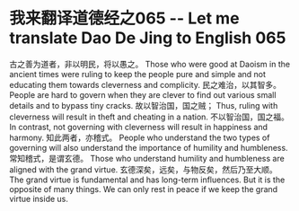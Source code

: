 # 我来翻译道德经之065 -- Let me translate Dao De Jing to English 065

古之善为道者，非以明民，将以愚之。
Those who were good at Daoism in the ancient times were ruling to keep the people pure and simple and not educating them towards cleverness and complicity.
民之难治，以其智多。
People are hard to govern when they are clever to find out various small details and to bypass tiny cracks.
故以智治国，国之贼；
Thus, ruling with cleverness will result in theft and cheating in a nation.
不以智治国，国之福。
In contrast, not governing with cleverness will result in happiness and harmony.
知此两者，亦稽式。
People who understand the two types of governing will also understand the importance of humility and humbleness.
常知稽式，是谓玄德。
Those who understand humility and humbleness are aligned with the grand virtue.
玄德深矣，远矣，与物反矣，然后乃至大顺。
The grand virtue is fundamental and has long-term influences. But it is the opposite of many things. We can only rest in peace if we keep the grand virtue inside us.